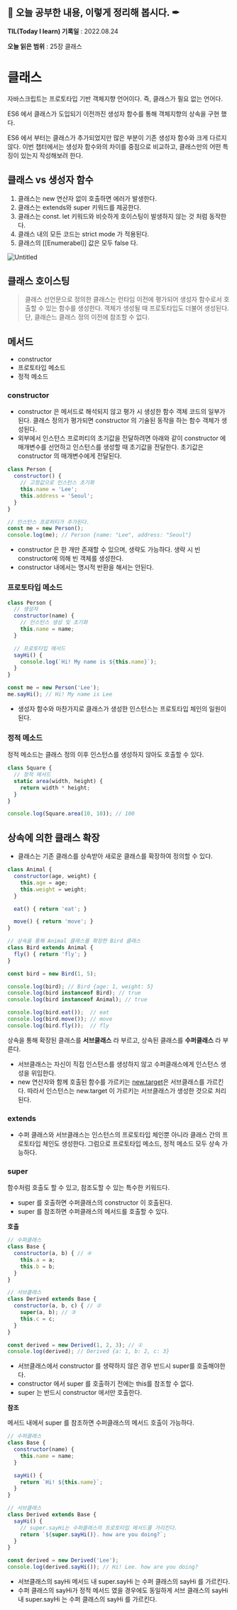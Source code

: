 ## 📕 오늘 공부한 내용, 이렇게 정리해 봅시다. ✒

**TIL(Today I learn) 기록일** : 2022.08.24

**오늘 읽은 범위** : 25장 클래스


# 클래스

자바스크립트는 프로토타입 기반 객체지향 언어이다. 즉, 클래스가 필요 없는 언어다. 

ES6 에서 클래스가 도입되기 이전까진 생성자 함수를 통해 객체지향의 상속을 구현 했다.

ES6 에서 부터는 클래스가 추가되었지만 많은 부분이 기존 생성자 함수와 크게 다르지 않다. 이번 챕터에서는 생성자 함수와의 차이를 중점으로 비교하고, 클래스만의 어떤 특징이 있는지 작성해보려 한다.

## 클래스 vs 생성자 함수

1. 클래스는 new 연산자 없이 호출하면 에러가 발생한다.
2. 클래스는 extends와 super 키워드를 제공한다.
3. 클래스는 const. let 키워드와 비슷하게 호이스팅이 발생하지 않는 것 처럼 동작한다.
4. 클래스 내의 모든 코드는 strict mode 가 적용된다.
5. 클래스의 [[Enumerabel]] 값은 모두 false 다.

![Untitled](https://publizm.github.io/static/21fc17dfbdef90f892d4ce7b784dda51/d0f75/classvsconstructor.jpg)

 

## 클래스 호이스팅

> 클래스 선언문으로 정의한 클래스는 런타임 이전에 평가되어 생성자 함수로서 호출할 수 있는 함수를 생성한다. 객체가 생성될 때 프로토타입도 더불어 생성된다. 단, 클래슨느 클래스 정의 이전에 참조할 수 없다.
> 

## 메서드

- constructor
- 프로토타입 메소드
- 정적 메소드

### constructor

- constructor 은 메서드로 해석되지 않고 평가 시 생성한 함수 객체 코드의 일부가 된다. 클래스 정의가 평가되면 constructor 의 기술된 동작을 하는 함수 객체가 생성된다.
- 외부에서 인스턴스 프로퍼티의 초기값을 전달하려면 아래와 같이 constructor 에 매개변수를 선언하고 인스턴스를 생성할 때 초기값을 전달한다. 초기값은 constructor 의 매개변수에게 전달된다.

```jsx
class Person {
  constructor() {
    // 고정값으로 인스턴스 초기화
    this.name = 'Lee';
    this.address = 'Seoul';
  }
}

// 인스턴스 프로퍼티가 추가된다.
const me = new Person();
console.log(me); // Person {name: "Lee", address: "Seoul"}
```

- constructor 은 한 개만 존재할 수 있으며, 생략도 가능하다. 생략 시 빈 constructor에 의해 빈 객체를 생성한다.
- constructor  내에서는 명시적 반환을 해서는 안된다.

### 프로토타입 메소드

```jsx
class Person {
  // 생성자
  constructor(name) {
    // 인스턴스 생성 및 초기화
    this.name = name;
  }

  // 프로토타입 메서드
  sayHi() {
    console.log(`Hi! My name is ${this.name}`);
  }
}

const me = new Person('Lee');
me.sayHi(); // Hi! My name is Lee
```

- 생성자 함수와 마찬가지로 클래스가 생성한 인스턴스는 프로토타입 체인의 일원이 된다.

### 정적 메소드

정적 메소드는 클래스 정의 이후 인스턴스를 생성하지 않아도 호출할 수 있다.

```jsx
class Square {
  // 정적 메서드
  static area(width, height) {
    return width * height;
  }
}

console.log(Square.area(10, 10)); // 100
```

## 상속에 의한 클래스 확장

- 클래스는 기존 클래스를 상속받아 새로운 클래스를 확장하여 정의할 수 있다.

```jsx
class Animal {
  constructor(age, weight) {
    this.age = age;
    this.weight = weight;
  }

  eat() { return 'eat'; }

  move() { return 'move'; }
}

// 상속을 통해 Animal 클래스를 확장한 Bird 클래스
class Bird extends Animal {
  fly() { return 'fly'; }
}

const bird = new Bird(1, 5);

console.log(bird); // Bird {age: 1, weight: 5}
console.log(bird instanceof Bird); // true
console.log(bird instanceof Animal); // true

console.log(bird.eat());  // eat
console.log(bird.move()); // move
console.log(bird.fly());  // fly 
```

상속을 통해 확장된 클래스를 **서브클래스** 라 부르고, 상속된 클래스를 **수퍼클래스** 라 부른다. 

- 서브클래스는 자신이 직접 인스턴스를 생성하지 않고 수퍼클래스에게 인스턴스 생성을 위임한다.
- new 연산자와 함께 호출된 함수를 가르키는 [new.target](http://new.target)은 서브클래스를 가르킨다. 따라서 인스턴스는 new.target 이 가르키는 서브클래스가 생성한 것으로 처리된다.

### **extends**

- 수퍼 클래스와 서브클래스는 인스턴스의 프로토타입 체인뿐 아니라 클래스 간의 프로토타입 체인도 생성한다. 그럼으로 프로토타입 메소드, 정적 메소드 모두 상속 가능하다.

### **super**

함수처럼 호출도 할 수 있고, 참조도할 수 있는 특수한 키워드다.

- super 를 호출하면 수퍼클래스의 constructor 이 호출된다.
- super 를 참조하면 수퍼클래스의 메서드를 호출할 수 있다.

**호출**

```jsx
// 수퍼클래스
class Base {
  constructor(a, b) { // ④
    this.a = a;
    this.b = b;
  }
}

// 서브클래스
class Derived extends Base {
  constructor(a, b, c) { // ②
    super(a, b); // ③
    this.c = c;
  }
}

const derived = new Derived(1, 2, 3); // ①
console.log(derived); // Derived {a: 1, b: 2, c: 3}
```

- 서브클래스에서 constructor 를 생략하지 않은 경우 반드시 super를 호출해야한다.
- constructor 에서 super 를 호출하기 전에는 this를 참조할 수 없다.
- super 는 반드시 constructor 에서만 호출한다.

**참조**

메서드 내에서 super 를 참조하면 수퍼클래스의 메서드 호출이 가능하다.

```jsx
// 수퍼클래스
class Base {
  constructor(name) {
    this.name = name;
  }

  sayHi() {
    return `Hi! ${this.name}`;
  }
}

// 서브클래스
class Derived extends Base {
  sayHi() {
    // super.sayHi는 수퍼클래스의 프로토타입 메서드를 가리킨다.
    return `${super.sayHi()}. how are you doing?`;
  }
}

const derived = new Derived('Lee');
console.log(derived.sayHi()); // Hi! Lee. how are you doing?
```

- 서브클래스의 sayHi 메서드 내 super.sayHi 는 수퍼 클래스의 sayHi 를 가르킨다.
- 수퍼 클래스의 sayHi가 정적 메서드 였을 경우에도 동일하게 서브 클래스의 sayHi 내 super.sayHi 는 수퍼 클래스의 sayHi 를 가르킨다.
